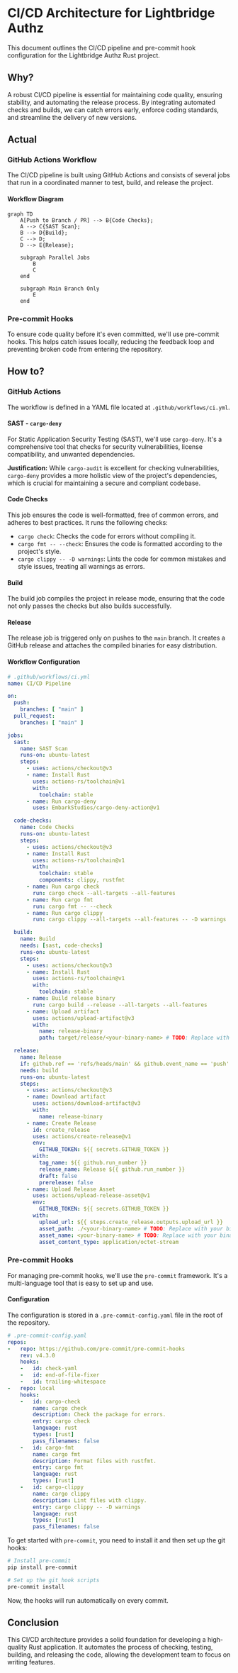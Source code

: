 # CI/CD Architecture for Lightbridge Authz

This document outlines the CI/CD pipeline and pre-commit hook configuration for the Lightbridge Authz Rust project.

## Why?

A robust CI/CD pipeline is essential for maintaining code quality, ensuring stability, and automating the release process. By integrating automated checks and builds, we can catch errors early, enforce coding standards, and streamline the delivery of new versions.

## Actual

### GitHub Actions Workflow

The CI/CD pipeline is built using GitHub Actions and consists of several jobs that run in a coordinated manner to test, build, and release the project.

#### Workflow Diagram

```mermaid
graph TD
    A[Push to Branch / PR] --> B{Code Checks};
    A --> C{SAST Scan};
    B --> D{Build};
    C --> D;
    D --> E{Release};

    subgraph Parallel Jobs
        B
        C
    end

    subgraph Main Branch Only
        E
    end
```

### Pre-commit Hooks

To ensure code quality before it's even committed, we'll use pre-commit hooks. This helps catch issues locally, reducing the feedback loop and preventing broken code from entering the repository.

## How to?

### GitHub Actions

The workflow is defined in a YAML file located at `.github/workflows/ci.yml`.

#### SAST - `cargo-deny`

For Static Application Security Testing (SAST), we'll use `cargo-deny`. It's a comprehensive tool that checks for security vulnerabilities, license compatibility, and unwanted dependencies.

**Justification:** While `cargo-audit` is excellent for checking vulnerabilities, `cargo-deny` provides a more holistic view of the project's dependencies, which is crucial for maintaining a secure and compliant codebase.

#### Code Checks

This job ensures the code is well-formatted, free of common errors, and adheres to best practices. It runs the following checks:
- `cargo check`: Checks the code for errors without compiling it.
- `cargo fmt -- --check`: Ensures the code is formatted according to the project's style.
- `cargo clippy -- -D warnings`: Lints the code for common mistakes and style issues, treating all warnings as errors.

#### Build

The build job compiles the project in release mode, ensuring that the code not only passes the checks but also builds successfully.

#### Release

The release job is triggered only on pushes to the `main` branch. It creates a GitHub release and attaches the compiled binaries for easy distribution.

#### Workflow Configuration

```yaml
# .github/workflows/ci.yml
name: CI/CD Pipeline

on:
  push:
    branches: [ "main" ]
  pull_request:
    branches: [ "main" ]

jobs:
  sast:
    name: SAST Scan
    runs-on: ubuntu-latest
    steps:
      - uses: actions/checkout@v3
      - name: Install Rust
        uses: actions-rs/toolchain@v1
        with:
          toolchain: stable
      - name: Run cargo-deny
        uses: EmbarkStudios/cargo-deny-action@v1

  code-checks:
    name: Code Checks
    runs-on: ubuntu-latest
    steps:
      - uses: actions/checkout@v3
      - name: Install Rust
        uses: actions-rs/toolchain@v1
        with:
          toolchain: stable
          components: clippy, rustfmt
      - name: Run cargo check
        run: cargo check --all-targets --all-features
      - name: Run cargo fmt
        run: cargo fmt -- --check
      - name: Run cargo clippy
        run: cargo clippy --all-targets --all-features -- -D warnings

  build:
    name: Build
    needs: [sast, code-checks]
    runs-on: ubuntu-latest
    steps:
      - uses: actions/checkout@v3
      - name: Install Rust
        uses: actions-rs/toolchain@v1
        with:
          toolchain: stable
      - name: Build release binary
        run: cargo build --release --all-targets --all-features
      - name: Upload artifact
        uses: actions/upload-artifact@v3
        with:
          name: release-binary
          path: target/release/<your-binary-name> # TODO: Replace with your binary name

  release:
    name: Release
    if: github.ref == 'refs/heads/main' && github.event_name == 'push'
    needs: build
    runs-on: ubuntu-latest
    steps:
      - uses: actions/checkout@v3
      - name: Download artifact
        uses: actions/download-artifact@v3
        with:
          name: release-binary
      - name: Create Release
        id: create_release
        uses: actions/create-release@v1
        env:
          GITHUB_TOKEN: ${{ secrets.GITHUB_TOKEN }}
        with:
          tag_name: ${{ github.run_number }}
          release_name: Release ${{ github.run_number }}
          draft: false
          prerelease: false
      - name: Upload Release Asset
        uses: actions/upload-release-asset@v1
        env:
          GITHUB_TOKEN: ${{ secrets.GITHUB_TOKEN }}
        with:
          upload_url: ${{ steps.create_release.outputs.upload_url }}
          asset_path: ./<your-binary-name> # TODO: Replace with your binary name
          asset_name: <your-binary-name> # TODO: Replace with your binary name
          asset_content_type: application/octet-stream
```

### Pre-commit Hooks

For managing pre-commit hooks, we'll use the `pre-commit` framework. It's a multi-language tool that is easy to set up and use.

#### Configuration

The configuration is stored in a `.pre-commit-config.yaml` file in the root of the repository.

```yaml
# .pre-commit-config.yaml
repos:
-   repo: https://github.com/pre-commit/pre-commit-hooks
    rev: v4.3.0
    hooks:
    -   id: check-yaml
    -   id: end-of-file-fixer
    -   id: trailing-whitespace
-   repo: local
    hooks:
    -   id: cargo-check
        name: cargo check
        description: Check the package for errors.
        entry: cargo check
        language: rust
        types: [rust]
        pass_filenames: false
    -   id: cargo-fmt
        name: cargo fmt
        description: Format files with rustfmt.
        entry: cargo fmt
        language: rust
        types: [rust]
    -   id: cargo-clippy
        name: cargo clippy
        description: Lint files with clippy.
        entry: cargo clippy -- -D warnings
        language: rust
        types: [rust]
        pass_filenames: false
```

To get started with `pre-commit`, you need to install it and then set up the git hooks:

```bash
# Install pre-commit
pip install pre-commit

# Set up the git hook scripts
pre-commit install
```

Now, the hooks will run automatically on every commit.

## Conclusion

This CI/CD architecture provides a solid foundation for developing a high-quality Rust application. It automates the process of checking, testing, building, and releasing the code, allowing the development team to focus on writing features.